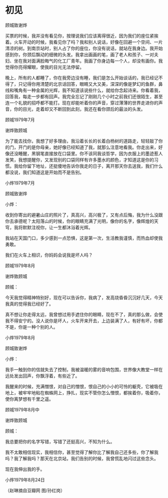 # 初见

顾城致谢烨 

买票的时候，我并没有看见你，按理说我们应该离得很近，因为我们的座位紧挨着。火车开动的时候，我看见你了吗？我和别人说话，好像在回避一个空间、一片清凉的树。到南京站时，别人占了你的座位，你没有说话，就站在我身边。我开始感到你，你颈后飘动的细微的头发。我拿出画画的笔，画了老人和孩子、一对夫妇、坐在我对面满脸晦气的化工厂青年。我画了你身边每一个人，却没有画你。我觉得你亮得耀眼，使我的目光无法停留。 

晚上，所有的人都睡了，你在我旁边没有睡，我们是怎么开始谈话的，我已经记不得了，只记得你用清楚的北京话回答，眼睛又大又美，深深的像是梦幻的鱼群，鼻线和嘴角有一种金属的光辉，我不知道该说些什么，就给你念起诗来。你看着我，回答我，每走一步都有回声。我完全忘记了刚刚几个小时之前我们还很陌生，甚至连一个礼貌的招呼都不能打。现在却能听着你的声音，穿过薄薄的世界走进你的声音，你的目光，走着却又不断回到此刻，我还在看你颈后的最淡的头发。 

顾城1979年7月 

谢烨致顾城 

为了能去找你，我想了好多理由，我沿着长长的长着白杨树的道路走，轻轻敲了你的门，开门的是你母亲，她好像已经知道了我，就那么注意地看我。你走出来，好像还没睡醒，黑钢笔直接放在口袋里。你不该同我谈哲学，因为衣服上的墨迹惹人发笑，我想提醒你，又发现别的口袋同样有许多墨水的颜色，才知道这是你的习惯。我给你留下地址，还挺傻地告诉你我走的日子，离开那天你去送我，我们什么都没说，我们知道这是开始而不是告别。 

小烨1979年7月 

顾城致谢烨 

小烨： 

收到你寄出的避暑山庄的照片了，真高兴，高兴极了，又有点后悔，我为什么没跟你去承德呢？太阳落山的时候，你的眼睛充满了光明，像你的名字，像辉煌的天穹，我将默默注视你，让一生都沐浴着光辉。 

我站在天国门口，多少感到一点恐惧，这是第一次，生活教我谨慎，而热血却使我勇敢。 

我们在火车上相识，你妈妈会说我是坏人吗？ 

顾城1979年8月 

谢烨致顾城 

顾城： 

今天我觉得精神特别好，现在可以告诉你，我病了，发高烧昏昏沉沉好几天，今天我真的觉得我已经好了。 

真不想让你走得太远，我曾想过用手遮住你的眼睛，现在不了，真的那么做，会使我不得安宁的。没人说你是坏人，火车开来开去，上边装满了人，有好有坏，你都不是，你是一种个别的人。 

小烨1979年8月 

顾城致谢烨 

小烨： 

我手一触到你的信就失去了控制，我被温暖的雾的音响包围，世界像大教堂一样在远处发出回声，你飘浮着，有些近了。 

我醒来的时候，充满憎恨，对自己的憎恨，恨自己的小小的可怜的躯壳，它被吸在地上，被牢牢地粘在蜘蛛网上，挣扎，现实不管你怎么憎恨，都挨着你，吸着你，使你离梦想有千里之遥。 

顾城1979年8月中 

谢烨致顾城 

顾城： 

我总要把你的名字写错，写错了还挺高兴，不知为什么。 

我不太敢相信现实，我相信你，甚至觉得了解你比了解我自己还多些，你了解我吗？我了解我吗？那天在北京站，我们告别的时候，我曾慌乱地闪过这些念头。 

现在我伸出我的手。 

小烨1979年8月24日 

（赵琳摘自豆瓣网 图/孙红岗）